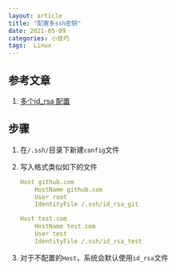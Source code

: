 ```yaml
---
layout: article
title: "配置多ssh密钥"
date: 2021-05-09
categories: 小技巧
tags:  Linux
---
```


## 参考文章

1. [多个id_rsa 配置](https://blog.csdn.net/xie_zhongyong/article/details/51994389)

## 步骤

1. 在`/.ssh/`目录下新建`config`文件

2. 写入格式类似如下的文件

   ```yaml
   Host github.com
       HostName github.com
       User root
       IdentityFile /.ssh/id_rsa_git
   
   Host test.com
       HostName test.com
       User test
       IdentityFile /.ssh/id_rsa_test
   ```

3. 对于不配置的`Host`，系统会默认使用`id_rsa`文件
